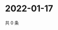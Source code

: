 # 2022-01-17

共 0 条

<!-- BEGIN WEIBO -->
<!-- 最后更新时间 Mon Jan 17 2022 16:12:30 GMT+0800 (China Standard Time) -->

<!-- END WEIBO -->

